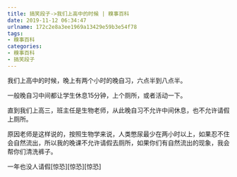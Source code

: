 ```yaml
---
title: 搞笑段子->我们上高中的时候 | 糗事百科
date: 2019-11-12 06:34:47
urlname: 172c2e8a3ee1969a13429e59b3e54f78
tags: 
- 糗事百科
categories:
- 糗事百科
- 搞笑段子
---
```

我们上高中的时候，晚上有两个小时的晚自习，六点半到八点半。

一般晚自习中间都让学生休息15分钟，上个厕所，或者活动一下。

直到我们上高三，班主任是生物老师，从此晚自习不允许中间休息，也不允许请假上厕所。

原因老师是这样说的，按照生物学来说，人类憋尿最少在两小时以上，如果忍不住会自然流出，所以我的晚课不允许请假去厕所，如果你们有自然流出的现象，我会帮你们清洗裤子。

一年也没人请假[惊恐][惊恐][惊恐]


